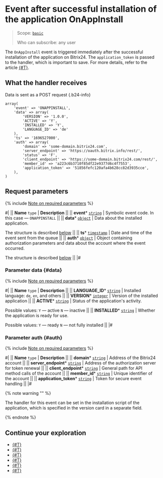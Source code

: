 # Event after successful installation of the application OnAppInstall

> Scope: [`basic`](../../scopes/permissions.md)
>
> Who can subscribe: any user

The `OnAppInstall` event is triggered immediately after the successful installation of the application on Bitrix24. The `application_token` is passed to the handler, which is important to save. For more details, refer to the article [{#T}](../../events/safe-event-handlers.md).

## What the handler receives

Data is sent as a POST request {.b24-info}

```
array(
    'event' => 'ONAPPINSTALL',
    'data' => array(
        'VERSION' => '1.0.0',
        'ACTIVE' => 'Y',
        'INSTALLED' => 'Y',
        'LANGUAGE_ID' => 'de'
    ),
    'ts' => '1696527000',
    'auth' => array(
        'domain' => 'some-domain.bitrix24.com',
        'server_endpoint' => 'https://oauth.bitrix.info/rest/',   
        'status' => 'F',
        'client_endpoint' => 'https://some-domain.bitrix24.com/rest/',   
        'member_id' => 'a223c6b3710f85df22e9377d6c4f7553',
        'application_token' => '51856fefc120afa4b628cc82d3935cce',        
    ),
)
```

## Request parameters

{% include [Note on required parameters](../../../_includes/required.md) %}

#|
|| **Name**
`type` | **Description** ||
|| **event***
[`string`](../../data-types.md) | Symbolic event code. In this case — `ONAPPINSTALL` ||
|| **data***
[`object`](../../data-types.md) | Data about the installed application.

The structure is described [below](#data) ||
|| **ts***
[`timestamp`](../../data-types.md) | Date and time of the event sent from the queue ||
|| **auth***
[`object`](../../data-types.md) | Object containing authorization parameters and data about the account where the event occurred.

The structure is described [below](#auth) ||
|#

### Parameter data {#data}

{% include [Note on required parameters](../../../_includes/required.md) %}

#|
|| **Name**
`type` | **Description** ||
|| **LANGUAGE_ID***
[`string`](../../data-types.md) | Installed language: `de`, `en`, and others ||
|| **VERSION***
[`integer`](../../data-types.md) | Version of the installed application ||
|| **ACTIVE***
[`string`](../../data-types.md) | Status of the application's activity. 

Possible values:
`Y` — active
`N` — inactive ||
|| **INSTALLED***
[`string`](../../data-types.md) | Whether the application is ready for use. 

Possible values: 
`Y` — ready
`N` — not fully installed ||
|#

### Parameter auth {#auth}

{% include [Note on required parameters](../../../_includes/required.md) %}

#|
|| **Name**
`type` | **Description** ||
|| **domain***
[`string`](../../data-types.md) | Address of the Bitrix24 account ||
|| **server_endpoint***
[`string`](../../data-types.md) | Address of the authorization server for token renewal ||
|| **client_endpoint***
[`string`](../../data-types.md) | General path for API method calls of the account ||
|| **member_id***
[`string`](../../data-types.md) | Unique identifier of the account ||
|| **application_token***
[`string`](../../data-types.md) | Token for secure event handling ||
|#

{% note warning "" %}

 The handler for this event can be set in the installation script of the application, which is specified in the version card in a separate field.

{% endnote %}

## Continue your exploration

- [{#T}](../../events/index.md)
- [{#T}](../../events/event-bind.md)
- [{#T}](./on-app-payment.md)
- [{#T}](./on-app-method-confirm.md)
- [{#T}](./on-user-add.md)
- [{#T}](./on-app-uninstall.md)